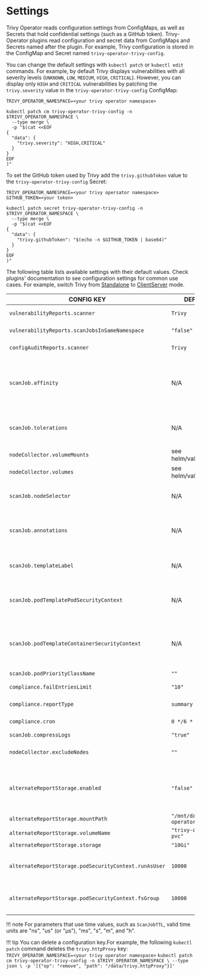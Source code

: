 # Settings

Trivy Operator reads configuration settings from ConfigMaps, as well as Secrets that hold
confidential settings (such as a GitHub token). Trivy-Operator plugins read configuration and secret data from ConfigMaps
and Secrets named after the plugin. For example, Trivy configuration is stored in the ConfigMap and Secret named
`trivy-operator-trivy-config`.

You can change the default settings with `kubectl patch` or `kubectl edit` commands. For example, by default Trivy
displays vulnerabilities with all severity levels (`UNKNOWN`, `LOW`, `MEDIUM`, `HIGH`, `CRITICAL`). However, you can
display only `HIGH` and `CRITICAL` vulnerabilities by patching the `trivy.severity` value in the `trivy-operator-trivy-config`
ConfigMap:

```
TRIVY_OPERATOR_NAMESPACE=<your trivy operator namespace>
```

```
kubectl patch cm trivy-operator-trivy-config -n $TRIVY_OPERATOR_NAMESPACE \
  --type merge \
  -p "$(cat <<EOF
{
  "data": {
    "trivy.severity": "HIGH,CRITICAL"
  }
}
EOF
)"
```

To set the GitHub token used by Trivy add the `trivy.githubToken` value to the `trivy-operator-trivy-config` Secret:

```
TRIVY_OPERATOR_NAMESPACE=<your trivy opersator namespace>
GITHUB_TOKEN=<your token>
```

```
kubectl patch secret trivy-operator-trivy-config -n $TRIVY_OPERATOR_NAMESPACE \
  --type merge \
  -p "$(cat <<EOF
{
  "data": {
    "trivy.githubToken": "$(echo -n $GITHUB_TOKEN | base64)"
  }
}
EOF
)"
```

The following table lists available settings with their default values. Check plugins' documentation to see
configuration settings for common use cases. For example, switch Trivy from [Standalone] to [ClientServer] mode.

| CONFIG   KEY                                                        | DEFAULT                               | DESCRIPTION                                                                                                                                                                                                                         |
|------------------------------------------------|---------------------------------------|-------------------------------------------------------------------------------------------------------------------------------------------------------------------------------------------------------------------------------------|
| `vulnerabilityReports.scanner`                                       | `Trivy`                               | The name of the plugin that generates vulnerability reports. Either `Trivy` or `Aqua`.                                                                                                                                              |
| `vulnerabilityReports.scanJobsInSameNamespace`                       | `"false"`                             | Whether to run vulnerability scan jobs in same namespace of workload. Set `"true"` to enable.                                                                                                                                       |
| `configAuditReports.scanner`                                         | `Trivy`                               | The name of the plugin that generates config audit reports.                                                                                                                                                                         |
| `scanJob.affinity`                                                   | N/A                                   | JSON representation of the [affinity] to be applied to the scanner pods and node-collector. Example: `'{"nodeAffinity":{"requiredDuringSchedulingIgnoredDuringExecution":{"nodeSelectorTerms":[{"matchExpressions":[{"key":"kubernetes.io/os","operator":"In","values":["linux"]}]},{"matchExpressions":[{"key":"virtual-kubelet.io/provider","operator":"DoesNotExist"}]}]}}}'`           |
| `scanJob.tolerations`                                                | N/A                                   | JSON representation of the [tolerations] to be applied to the scanner pods and node-collector so that they can run on nodes with matching taints. Example: `'[{"key":"key1", "operator":"Equal", "value":"value1", "effect":"NoSchedule"}]'`           |
| `nodeCollector.volumeMounts`| see helm/values.yaml | node-collector pod volumeMounts definition for collecting config files information
| `nodeCollector.volumes`| see helm/values.yaml | node-collector pod volumes definition for collecting config files information
| `scanJob.nodeSelector`                                                | N/A                                   | JSON representation of the [nodeSelector] to be applied to the scanner pods so that they can run on nodes with matching labels. Example: `'{"example.com/node-type":"worker", "cpu-type": "sandylake"}'`           |
| `scanJob.annotations`                                                 | N/A                                   | One-line comma-separated representation of the annotations which the user wants the scanner pods to be annotated with. Example: `foo=bar,env=stage` will annotate the scanner pods with the annotations `foo: bar` and `env: stage` |
| `scanJob.templateLabel`                                               | N/A                                   | One-line comma-separated representation of the template labels which the user wants the scanner pods to be labeled with. Example: `foo=bar,env=stage` will labeled the scanner pods with the labels `foo: bar` and `env: stage`     |
| `scanJob.podTemplatePodSecurityContext`                               | N/A                                   | One-line JSON representation of the template securityContext which the user wants the scanner and node collector pods to be secured with. Example: `{"RunAsUser": 1000, "RunAsGroup": 1000, "RunAsNonRoot": true}`                |
| `scanJob.podTemplateContainerSecurityContext`                         | N/A| One-line JSON representation of the template securityContext which the user wants the scanner and node collector containers (and their initContainers) to be amended with. Example: `{"allowPrivilegeEscalation": false, "capabilities": { "drop": ["ALL"]},"privileged": false, "readOnlyRootFilesystem": true }`|
| `scanJob.podPriorityClassName`                                       | `""`                                  | The value of the priorityClassName for job                                                                                                                                                                   |
| `compliance.failEntriesLimit`                                         | `"10"`                                | Limit the number of fail entries per control check in the cluster compliance detail report.                                                                                                                                         |
| `compliance.reportType`               | `summary`                   | this flag control the type of report generated summary or all                |
| `compliance.cron`                     | `0 */6 * * *`                   | this flag control the cron interval for compliance report generation                |
| `scanJob.compressLogs`                                         | `"true"`                              | Control whether scanjob output should be compressed                                                                                                                                     |
| `nodeCollector.excludeNodes`                        | `""`                      | excludeNodes comma-separated node labels that the node-collector job should exclude from scanning (example kubernetes.io/arch=arm64,team=dev)                                                                                                                                                                                                                                      |
| `alternateReportStorage.enabled`| `"false"` | Control where reports are written. By default this is false, so reports will be written normally as CRDs in ETCD memory. However, if you would rather reports be written to a persistent volume, flip this to true. If done a persistent volume claim will be inluded in your installation and all reports will be written there.|
| `alternateReportStorage.mountPath`|`"/mnt/data/trivy-operator"`| The mount path for your persistent volume.|
| `alternateReportStorage.volumeName`|`"trivy-operator-pvc"`| Name of your persistant volume.|
|`alternateReportStorage.storage`|`"10Gi"`| Amount of storage for your persistent volume.|
|`alternateReportStorage.podSecurityContext.runAsUser`| `10000` | Specifies the UNIX user ID that all processes in the container should run as (for the persistent volume), ensuring they don’t execute as the root user and limiting their privileges.|
|`alternateReportStorage.podSecurityContext.fsGroup`| `10000` | Defines a UNIX group ID that Kubernetes will use to change the ownership of any mounted volumes so that files created by the container (persistent volume) are accessible to processes running under that group.|

!!! note
    For parameters that use time values, such as `ScanJobTTL`, valid time units are "ns", "us" (or "µs"), "ms", "s", "m", and "h".

!!! tip
    You can delete a configuration key.For example, the following `kubectl patch` command deletes the `trivy.httpProxy` key:
    ```
    TRIVY_OPERATOR_NAMESPACE=<your trivy operator namespace>
    ```
    ```
    kubectl patch cm trivy-operator-trivy-config -n $TRIVY_OPERATOR_NAMESPACE \
      --type json \
      -p '[{"op": "remove", "path": "/data/trivy.httpProxy"}]'
    ```

[Standalone]: ./docs/vulnerability-scanning/trivy.md#standalone
[ClientServer]: ./docs/vulnerability-scanning/trivy.md#clientserver
[tolerations]: https://kubernetes.io/docs/concepts/scheduling-eviction/taint-and-toleration
